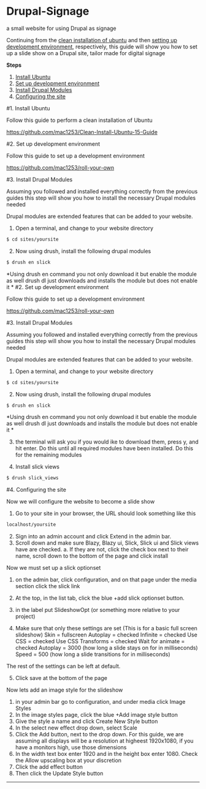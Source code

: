 # Drupal-Signage
a small website for using Drupal as signage

Continuing from the [clean installation of ubuntu]( https://github.com/mac1253/Clean-Install-Ubuntu-15-Guide) and then [setting up development environment]( https://github.com/mac1253/roll-your-own), respectively, this guide will show you how to set up a slide show on a Drupal site, tailor made for digital signage

**Steps**
1. [Install Ubuntu]( https://github.com/mac1253/Clean-Install-Ubuntu-15-Guide)
2. [Set up development environment]( https://github.com/mac1253/roll-your-own)
3. [Install Drupal Modules](#3)
4. [Configuring the site](#4)

#1. Install Ubuntu

Follow this guide to perform a clean installation of Ubuntu  

https://github.com/mac1253/Clean-Install-Ubuntu-15-Guide

#2. Set up development environment

Follow this guide to set up a development environment

https://github.com/mac1253/roll-your-own

#3. Install Drupal Modules

Assuming you followed and installed everything correctly from the previous guides this step will show you how to install the necessary Drupal modules needed

Drupal modules are extended features that can be added to your website.

1. Open a terminal, and change to your website directory
```bash
$ cd sites/yoursite
```

2. Now using drush, install the following drupal modules
```bash
$ drush en slick
```
*Using drush en command you not only download it but enable the module as well drush dl just downloads and installs the module but does not enable it *
#2. Set up development environment

Follow this guide to set up a development environment

https://github.com/mac1253/roll-your-own

#3. Install Drupal Modules

Assuming you followed and installed everything correctly from the previous guides this step will show you how to install the necessary Drupal modules needed

Drupal modules are extended features that can be added to your website.

1. Open a terminal, and change to your website directory
```bash
$ cd sites/yoursite
```

2. Now using drush, install the following drupal modules
```bash
$ drush en slick
```
*Using drush en command you not only download it but enable the module as well drush dl just downloads and installs the module but does not enable it *

3. the terminal will ask you if you would ike to download them, press y, and hit enter. Do this until all required modules have been installed. Do this for the remaining modules

4. Install slick views
```bash
$ drush slick_views
```
#4. Configuring the site

Now we will configure the website to become a slide show

1. Go to your site in your browser, the URL should look something like this 
```bash
localhost/yoursite
```

2. Sign into an admin account and click Extend in the admin bar.
3. Scroll down and make sure Blazy, Blazy ui, Slick, Slick ui and Slick views have are checked. 
  a. If they are not, click the check box next to their name, scroll down to the bottom of the page and click install

Now we must set up a slick optionset

1. on the admin bar, click configuration, and on that page under the media section click the slick link

2. At the top, in the list tab, click the blue +add slick optionset button.

3. in the label put SlideshowOpt (or something more relative to your project)

4. Make sure that only these settings are set (This is for a basic full screen slideshow)
 Skin = fullscreen
 Autoplay = checked
 Infinite = checked
 Use CSS = checked
 Use CSS Transforms = checked
 Wait for animate = checked
 Autoplay = 3000 (how long a slide stays on for in milliseconds)
 Speed = 500 (how long a slide transitions for in milliseconds)
 
 The rest of the settings can be left at default.
 
 5. Click save at the bottom of the page
 
Now lets add an image style for the slideshow

1. in your admin bar go to configuration, and under media click Image Styles
2. In the image styles page, click the blue +Add image style button
3. Give the style a name and click Create New Style button
4. In the select new effect drop down, select Scale
5. Click the Add button, next to the drop down.
For this guide, we are assuming all displays will be a resolution at higheest 1920x1080, if you have a monitors high, use those dimensions
6. In the width text box enter 1920 and in the height box enter 1080. Check the Allow upscaling box at your discretion
7. Click the add effect button
8. Then click the Update Style button
----








 
